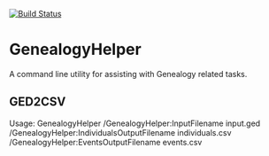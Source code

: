 [![Build Status](https://dev.azure.com/pinkius/GenealogyHelper/_apis/build/status/GenealogyHelper?branchName=master)](https://dev.azure.com/pinkius/GenealogyHelper/_build/latest?definitionId=1&branchName=master)

# GenealogyHelper

A command line utility for assisting with Genealogy related tasks.

## GED2CSV

Usage:
GenealogyHelper /GenealogyHelper:InputFilename input.ged /GenealogyHelper:IndividualsOutputFilename individuals.csv /GenealogyHelper:EventsOutputFilename events.csv
